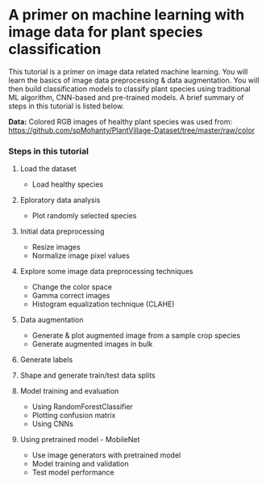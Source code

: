 # A primer on machine learning with image data for plant species classification

This tutorial is a primer on image data related machine learning. You will learn the basics of image data preprocessing &amp; data augmentation. You will then build classification models to classify plant species using traditional ML algorithm, CNN-based and pre-trained models. A brief summary of steps in this tutorial is listed below.

**Data:** Colored RGB images of healthy plant species was used from: https://github.com/spMohanty/PlantVillage-Dataset/tree/master/raw/color

### Steps in this tutorial

1. Load the dataset
   - Load healthy species
   
2. Eploratory data analysis
   - Plot randomly selected species
   
3. Initial data preprocessing
   - Resize images
   - Normalize image pixel values
   
4. Explore some image data preprocessing techniques
   - Change the color space
   - Gamma correct images
   - Histogram equalization technique (CLAHE)
   
5. Data augmentation
   - Generate & plot augmented image from a sample crop species
   - Generate augmented images in bulk
   
6. Generate labels

7. Shape and generate train/test data splits

8. Model training and evaluation
   - Using RandomForestClassifier
   - Plotting confusion matrix
   - Using CNNs
   
9. Using pretrained model - MobileNet
   - Use image generators with pretrained model
   - Model training and validation
   - Test model performance
